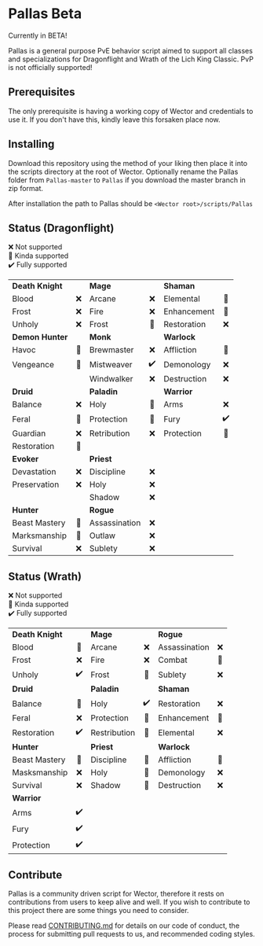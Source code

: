 # Pallas Beta

Currently in BETA!

Pallas is a general purpose PvE behavior script aimed to support all classes and specializations for Dragonflight and Wrath of the Lich King Classic. PvP is not officially supported!

## Prerequisites

The only prerequisite is having a working copy of Wector and credentials to use it. If you don't have this, kindly leave this forsaken place now.

## Installing

Download this repository using the method of your liking then place it into the scripts directory at the root of Wector. Optionally rename the Pallas folder from `Pallas-master` to `Pallas` if you download the master branch in zip format.

After installation the path to Pallas should be `<Wector root>/scripts/Pallas`

## Status (Dragonflight)

:x: Not supported\
:large_blue_diamond: Kinda supported\
:heavy_check_mark: Fully supported

|                   |                      |                   |                      |                   |                      |
|-------------------|:--------------------:|-------------------|:--------------------:|-------------------|:--------------------:|
| **Death Knight**  |                      | **Mage**          |                      | **Shaman**        |                      |
| Blood             |         :x:          | Arcane            |         :x:          | Elemental         | :large_blue_diamond: |
| Frost             |         :x:          | Fire              |         :x:          | Enhancement       | :large_blue_diamond: |
| Unholy            |         :x:          | Frost             | :large_blue_diamond: | Restoration       |         :x:          |
| **Demon Hunter**  |                      | **Monk**          |                      | **Warlock**       |                      |
| Havoc             | :large_blue_diamond: | Brewmaster        |         :x:          | Affliction        | :large_blue_diamond: |
| Vengeance         | :large_blue_diamond: | Mistweaver        | :heavy_check_mark:   | Demonology        |         :x:          |
|                   |                      | Windwalker        |         :x:          | Destruction       |         :x:          |
| **Druid**         |                      | **Paladin**       |                      | **Warrior**       |                      |
| Balance           |         :x:          | Holy              | :large_blue_diamond: | Arms              |         :x:          |
| Feral             | :large_blue_diamond: | Protection        | :large_blue_diamond: | Fury              |  :heavy_check_mark:  |
| Guardian          |         :x:          | Retribution       |         :x:          | Protection        | :large_blue_diamond: |
| Restoration       | :large_blue_diamond: |                   |                      |                   |                      |
| **Evoker**        |                      | **Priest**        |                      |                   |                      |
| Devastation       |         :x:          | Discipline        |         :x:          |                   |                      |
| Preservation      |         :x:          | Holy              |         :x:          |                   |                      |
|                   |                      | Shadow            |         :x:          |                   |                      |
| **Hunter**        |                      | **Rogue**         |                      |                   |                      |
| Beast Mastery     | :large_blue_diamond: | Assassination     |         :x:          |                   |                      |
| Marksmanship      | :large_blue_diamond: | Outlaw            |         :x:          |                   |                      |
| Survival          |         :x:          | Sublety           |         :x:          |                   |                      |

## Status (Wrath)

:x: Not supported\
:large_blue_diamond: Kinda supported\
:heavy_check_mark: Fully supported

|                   |                      |                   |                      |                   |                      |
|-------------------|:--------------------:|-------------------|:--------------------:|-------------------|:--------------------:|
| **Death Knight**  |                      | **Mage**          |                      | **Rogue**         |                      |
| Blood             | :large_blue_diamond: | Arcane            |         :x:          | Assassination     |         :x:          |
| Frost             |         :x:          | Fire              |         :x:          | Combat            | :large_blue_diamond: |
| Unholy            |  :heavy_check_mark:  | Frost             | :large_blue_diamond: | Sublety           |         :x:          |
| **Druid**         |                      | **Paladin**       |                      | **Shaman**        |                      |
| Balance           | :large_blue_diamond: | Holy              |  :heavy_check_mark:  | Restoration       |         :x:          |
| Feral             |         :x:          | Protection        | :large_blue_diamond: | Enhancement       | :large_blue_diamond: |
| Restoration       |  :heavy_check_mark:  | Restribution      | :large_blue_diamond: | Elemental         |         :x:          |
| **Hunter**        |                      | **Priest**        |                      | **Warlock**       |                      |
| Beast Mastery     | :large_blue_diamond: | Discipline        | :large_blue_diamond: | Affliction        | :large_blue_diamond: |
| Masksmanship      |         :x:          | Holy              | :large_blue_diamond: | Demonology        |         :x:          |
| Survival          |         :x:          | Shadow            | :large_blue_diamond: | Destruction       |         :x:          |
| **Warrior**       |                      |                   |                      |                   |                      |
| Arms              |  :heavy_check_mark:  |                   |                      |                   |                      |
| Fury              |  :heavy_check_mark:  |                   |                      |                   |                      |
| Protection        |  :heavy_check_mark:  |                   |                      |                   |                      |

## Contribute

Pallas is a community driven script for Wector, therefore it rests on contributions from users to keep alive and well. If you wish to contribute to this project there are some things you need to consider.

Please read [CONTRIBUTING.md](CONTRIBUTING.md) for details on our code of conduct, the process for submitting pull requests to us, and recommended coding styles.
